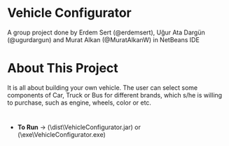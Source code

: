 # Vehicle Configurator 

  A group project done by Erdem Sert (@erdemsert), Uğur Ata Dargün (@ugurdargun) and Murat Alkan (@MuratAlkanW) in NetBeans IDE

# About This Project
It is all about building your own vehicle. The user can
select some components of Car, Truck or Bus for different brands, which s/he is willing to
purchase, such as engine, wheels, color or etc.
#
- **To Run** -> (\dist\VehicleConfigurator.jar) or (\exe\VehicleConfigurator.exe)
